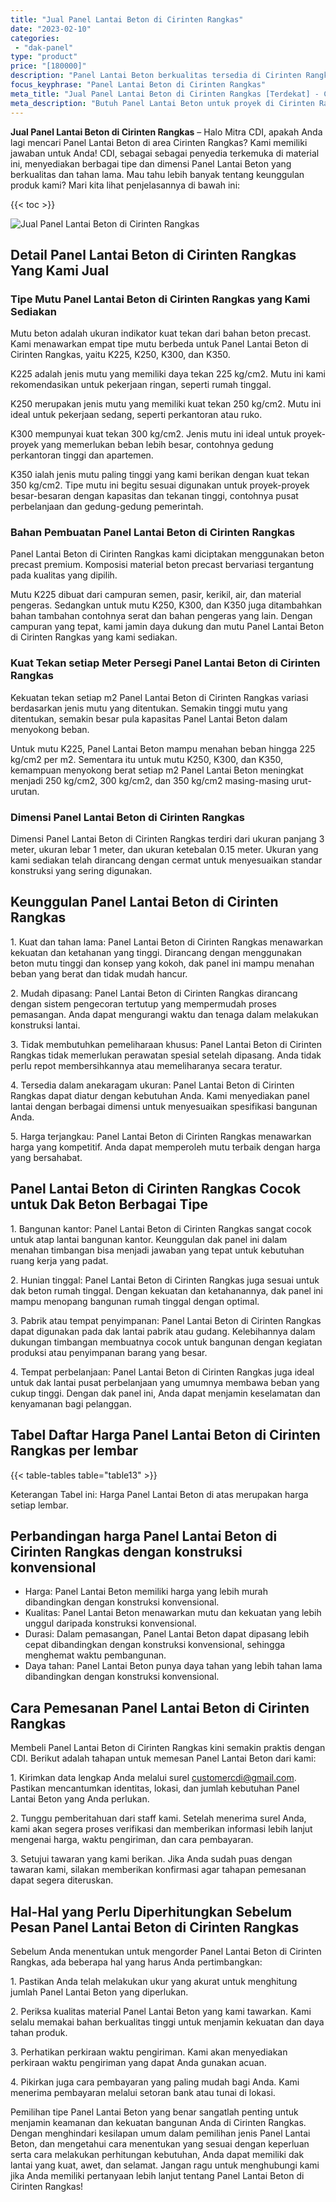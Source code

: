 ```yaml
---
title: "Jual Panel Lantai Beton di Cirinten Rangkas"
date: "2023-02-10"
categories:
 - "dak-panel"
type: "product"
price: "[180000]"
description: "Panel Lantai Beton berkualitas tersedia di Cirinten Rangkas. Solusi ideal untuk proyek konstruksi dengan kualitas unggul, Panel Lantai Beton memberikan ketahanan optimal untuk lantai dak. Hubungi kami sekarang."
focus_keyphrase: "Panel Lantai Beton di Cirinten Rangkas"
meta_title: "Jual Panel Lantai Beton di Cirinten Rangkas [Terdekat] - CDI"
meta_description: "Butuh Panel Lantai Beton untuk proyek di Cirinten Rangkas?. Kami menyediakan Panel Lantai Beton premium untuk pembangunan. Harga terbaik hanya di sini."
---
```


**Jual Panel Lantai Beton di Cirinten Rangkas** – Halo Mitra CDI, apakah Anda lagi mencari Panel Lantai Beton di area Cirinten Rangkas? Kami memiliki jawaban untuk Anda! CDI, sebagai sebagai penyedia terkemuka di material ini, menyediakan berbagai tipe dan dimensi Panel Lantai Beton yang berkualitas dan tahan lama. Mau tahu lebih banyak tentang keunggulan produk kami? Mari kita lihat penjelasannya di bawah ini:

{{< toc >}}

![Jual Panel Lantai Beton di Cirinten Rangkas](/images/dak-panel/dak-panel-10.jpg)

## Detail Panel Lantai Beton di Cirinten Rangkas Yang Kami Jual

### Tipe Mutu Panel Lantai Beton di Cirinten Rangkas yang Kami Sediakan

Mutu beton adalah ukuran indikator kuat tekan dari bahan beton precast. Kami menawarkan empat tipe mutu berbeda untuk Panel Lantai Beton di Cirinten Rangkas, yaitu K225, K250, K300, dan K350.

K225 adalah jenis mutu yang memiliki daya tekan 225 kg/cm2. Mutu ini kami rekomendasikan untuk pekerjaan ringan, seperti rumah tinggal.

K250 merupakan jenis mutu yang memiliki kuat tekan 250 kg/cm2. Mutu ini ideal untuk pekerjaan sedang, seperti perkantoran atau ruko.

K300 mempunyai kuat tekan 300 kg/cm2. Jenis mutu ini ideal untuk proyek-proyek yang memerlukan beban lebih besar, contohnya gedung perkantoran tinggi dan apartemen.

K350 ialah jenis mutu paling tinggi yang kami berikan dengan kuat tekan 350 kg/cm2. Tipe mutu ini begitu sesuai digunakan untuk proyek-proyek besar-besaran dengan kapasitas dan tekanan tinggi, contohnya pusat perbelanjaan dan gedung-gedung pemerintah.

### Bahan Pembuatan Panel Lantai Beton di Cirinten Rangkas

Panel Lantai Beton di Cirinten Rangkas kami diciptakan menggunakan beton precast premium. Komposisi material beton precast bervariasi tergantung pada kualitas yang dipilih.

Mutu K225 dibuat dari campuran semen, pasir, kerikil, air, dan material pengeras. Sedangkan untuk mutu K250, K300, dan K350 juga ditambahkan bahan tambahan contohnya serat dan bahan pengeras yang lain. Dengan campuran yang tepat, kami jamin daya dukung dan mutu Panel Lantai Beton di Cirinten Rangkas yang kami sediakan.

### Kuat Tekan setiap Meter Persegi Panel Lantai Beton di Cirinten Rangkas

Kekuatan tekan setiap m2 Panel Lantai Beton di Cirinten Rangkas variasi berdasarkan jenis mutu yang ditentukan. Semakin tinggi mutu yang ditentukan, semakin besar pula kapasitas Panel Lantai Beton dalam menyokong beban.

Untuk mutu K225, Panel Lantai Beton mampu menahan beban hingga 225 kg/cm2 per m2. Sementara itu untuk mutu K250, K300, dan K350, kemampuan menyokong berat setiap m2 Panel Lantai Beton meningkat menjadi 250 kg/cm2, 300 kg/cm2, dan 350 kg/cm2 masing-masing urut-urutan.

### Dimensi Panel Lantai Beton di Cirinten Rangkas

Dimensi Panel Lantai Beton di Cirinten Rangkas terdiri dari ukuran panjang 3 meter, ukuran lebar 1 meter, dan ukuran ketebalan 0.15 meter. Ukuran yang kami sediakan telah dirancang dengan cermat untuk menyesuaikan standar konstruksi yang sering digunakan.

## Keunggulan Panel Lantai Beton di Cirinten Rangkas

1\.  Kuat dan tahan lama: Panel Lantai Beton di Cirinten Rangkas menawarkan kekuatan dan ketahanan yang tinggi. Dirancang dengan menggunakan beton mutu tinggi dan konsep yang kokoh, dak panel ini mampu menahan beban yang berat dan tidak mudah hancur.

2\.  Mudah dipasang: Panel Lantai Beton di Cirinten Rangkas dirancang dengan sistem pengecoran tertutup yang mempermudah proses pemasangan. Anda dapat mengurangi waktu dan tenaga dalam melakukan konstruksi lantai.

3\.  Tidak membutuhkan pemeliharaan khusus: Panel Lantai Beton di Cirinten Rangkas tidak memerlukan perawatan spesial setelah dipasang. Anda tidak perlu repot membersihkannya atau memeliharanya secara teratur.

4\.  Tersedia dalam anekaragam ukuran: Panel Lantai Beton di Cirinten Rangkas dapat diatur dengan kebutuhan Anda. Kami menyediakan panel lantai dengan berbagai dimensi untuk menyesuaikan spesifikasi bangunan Anda.

5\.  Harga terjangkau: Panel Lantai Beton di Cirinten Rangkas menawarkan harga yang kompetitif. Anda dapat memperoleh mutu terbaik dengan harga yang bersahabat.

## Panel Lantai Beton di Cirinten Rangkas Cocok untuk Dak Beton Berbagai Tipe

1\.  Bangunan kantor: Panel Lantai Beton di Cirinten Rangkas sangat cocok untuk atap lantai bangunan kantor. Keunggulan dak panel ini dalam menahan timbangan bisa menjadi jawaban yang tepat untuk kebutuhan ruang kerja yang padat.

2\.  Hunian tinggal: Panel Lantai Beton di Cirinten Rangkas juga sesuai untuk dak beton rumah tinggal. Dengan kekuatan dan ketahanannya, dak panel ini mampu menopang bangunan rumah tinggal dengan optimal.

3\.  Pabrik atau tempat penyimpanan: Panel Lantai Beton di Cirinten Rangkas dapat digunakan pada dak lantai pabrik atau gudang. Kelebihannya dalam dukungan timbangan membuatnya cocok untuk bangunan dengan kegiatan produksi atau penyimpanan barang yang besar.

4\.  Tempat perbelanjaan: Panel Lantai Beton di Cirinten Rangkas juga ideal untuk dak lantai pusat perbelanjaan yang umumnya membawa beban yang cukup tinggi. Dengan dak panel ini, Anda dapat menjamin keselamatan dan kenyamanan bagi pelanggan.

## Tabel Daftar Harga Panel Lantai Beton di Cirinten Rangkas per lembar

{{< table-tables table="table13" >}}

Keterangan Tabel ini: Harga Panel Lantai Beton di atas merupakan harga setiap lembar.

## Perbandingan harga Panel Lantai Beton di Cirinten Rangkas dengan konstruksi konvensional

*   Harga: Panel Lantai Beton memiliki harga yang lebih murah dibandingkan dengan konstruksi konvensional.
*   Kualitas: Panel Lantai Beton menawarkan mutu dan kekuatan yang lebih unggul daripada konstruksi konvensional.
*   Durasi: Dalam pemasangan, Panel Lantai Beton dapat dipasang lebih cepat dibandingkan dengan konstruksi konvensional, sehingga menghemat waktu pembangunan.
*   Daya tahan: Panel Lantai Beton punya daya tahan yang lebih tahan lama dibandingkan dengan konstruksi konvensional.

## Cara Pemesanan Panel Lantai Beton di Cirinten Rangkas

Membeli Panel Lantai Beton di Cirinten Rangkas kini semakin praktis dengan CDI. Berikut adalah tahapan untuk memesan Panel Lantai Beton dari kami:

1\.  Kirimkan data lengkap Anda melalui surel customercdi@gmail.com. Pastikan mencantumkan identitas, lokasi, dan jumlah kebutuhan Panel Lantai Beton yang Anda perlukan.

2\.  Tunggu pemberitahuan dari staff kami. Setelah menerima surel Anda, kami akan segera proses verifikasi dan memberikan informasi lebih lanjut mengenai harga, waktu pengiriman, dan cara pembayaran.

3\.  Setujui tawaran yang kami berikan. Jika Anda sudah puas dengan tawaran kami, silakan memberikan konfirmasi agar tahapan pemesanan dapat segera diteruskan.

## Hal-Hal yang Perlu Diperhitungkan Sebelum Pesan Panel Lantai Beton di Cirinten Rangkas

Sebelum Anda menentukan untuk mengorder Panel Lantai Beton di Cirinten Rangkas, ada beberapa hal yang harus Anda pertimbangkan:

1\.  Pastikan Anda telah melakukan ukur yang akurat untuk menghitung jumlah Panel Lantai Beton yang diperlukan.

2\.  Periksa kualitas material Panel Lantai Beton yang kami tawarkan. Kami selalu memakai bahan berkualitas tinggi untuk menjamin kekuatan dan daya tahan produk.

3\.  Perhatikan perkiraan waktu pengiriman. Kami akan menyediakan perkiraan waktu pengiriman yang dapat Anda gunakan acuan.

4\.  Pikirkan juga cara pembayaran yang paling mudah bagi Anda. Kami menerima pembayaran melalui setoran bank atau tunai di lokasi.

Pemilihan tipe Panel Lantai Beton yang benar sangatlah penting untuk menjamin keamanan dan kekuatan bangunan Anda di Cirinten Rangkas. Dengan menghindari kesilapan umum dalam pemilihan jenis Panel Lantai Beton, dan mengetahui cara menentukan yang sesuai dengan keperluan serta cara melakukan perhitungan kebutuhan, Anda dapat memiliki dak lantai yang kuat, awet, dan selamat. Jangan ragu untuk menghubungi kami jika Anda memiliki pertanyaan lebih lanjut tentang Panel Lantai Beton di Cirinten Rangkas!